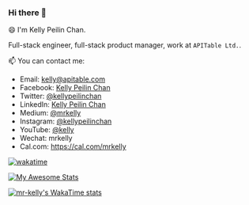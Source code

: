 ### Hi there 👋

😄 I'm Kelly Peilin Chan. 

Full-stack engineer, full-stack product manager, work at `APITable Ltd.`.

📫 You can contact me:


- Email: kelly@apitable.com
- Facebook: [Kelly Peilin Chan](https://www.facebook.com/kellypeilinchan)
- Twitter: [@kellypeilinchan](https://twitter.com/kellypeilinchan)
- LinkedIn: [Kelly Peilin Chan](https://www.linkedin.com/in/kellypeilinchan/)
- Medium: [@mrkelly](https://medium.com/@mrkelly)
- Instagram: [@kellypeilinchan](https://www.instagram.com/kellypeilinchan/)
- YouTube: [@kelly](https://www.youtube.com/channel/UCOtfknBLF6OBlX0LqIkR4xw)
- Wechat: mrkelly
- Cal.com: https://cal.com/mrkelly

[![wakatime](https://wakatime.com/badge/user/a89e55cd-d3c6-4fad-96bc-5df17fbc74e8.svg)](https://wakatime.com/@a89e55cd-d3c6-4fad-96bc-5df17fbc74e8)

[![My Awesome Stats](https://awesome-github-stats.azurewebsites.net/user-stats/mr-kelly?cardType=level&preferLogin=false)](https://git.io/awesome-stats-card)

[![mr-kelly's WakaTime stats](https://github-readme-stats.vercel.app/api/wakatime?username=mrkelly&date=20241027)](https://github.com/mr-kelly)

<!--
**mr-kelly/mr-kelly** is a ✨ _special_ ✨ repository because its `README.md` (this file) appears on your GitHub profile.

Here are some ideas to get you started:

- 🔭 I’m currently working on ...
- 🌱 I’m currently learning ...
- 👯 I’m looking to collaborate on ...
- 🤔 I’m looking for help with ...
- 💬 Ask me about ...
- 📫 How to reach me: ...
- 😄 Pronouns: ...
- ⚡ Fun fact: ...
-->
